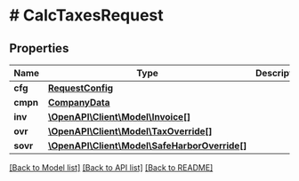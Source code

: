 # # CalcTaxesRequest

## Properties

Name | Type | Description | Notes
------------ | ------------- | ------------- | -------------
**cfg** | [**RequestConfig**](RequestConfig.md) |  | [optional] 
**cmpn** | [**CompanyData**](CompanyData.md) |  | [optional] 
**inv** | [**\OpenAPI\Client\Model\Invoice[]**](Invoice.md) |  | [optional] 
**ovr** | [**\OpenAPI\Client\Model\TaxOverride[]**](TaxOverride.md) |  | [optional] 
**sovr** | [**\OpenAPI\Client\Model\SafeHarborOverride[]**](SafeHarborOverride.md) |  | [optional] 

[[Back to Model list]](../../README.md#documentation-for-models) [[Back to API list]](../../README.md#documentation-for-api-endpoints) [[Back to README]](../../README.md)


